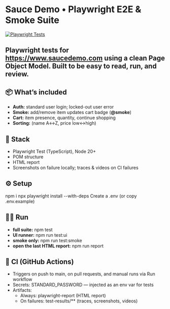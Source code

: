 # Sauce Demo • Playwright E2E & Smoke Suite

[![Playwright Tests](https://github.com/MagdalenaHernandez/SauceDemo-Playwright-E2E/actions/workflows/playwright.yml/badge.svg)](https://github.com/MagdalenaHernandez/SauceDemo-Playwright-E2E/actions/workflows/playwright.yml)

Playwright tests for https://www.saucedemo.com using a clean Page Object Model. Built to be easy to read, run, and review.
---
## 📦 What’s included
- **Auth:** standard user login; locked-out user error
- **Smoke:** add/remove item updates cart badge (**@smoke**)
- **Cart:** item presence, quantity, continue shopping
- **Sorting:**  (name A↔Z, price low↔high)

## 🔧 Stack
- Playwright Test (TypeScript), Node 20+
- POM structure
- HTML report
- Screenshots on failure locally; traces & videos on CI failures

## ⚙️ Setup
npm i
npx playwright install --with-deps
Create a .env (or copy .env.example)

## 🏃‍➡️ Run
- **full suite:** npm test
- **UI runner:** npm run test:ui
- **smoke only:** npm run test:smoke
- **open the last HTML report:** npm run report

## 🤖 CI (GitHub Actions)
- Triggers on push to main, on pull requests, and manual runs via Run workflow
- Secrets: STANDARD_PASSWORD — injected as an env var for tests
- Artifacts:
    - Always: playwright-report (HTML report)
    - On failures: test-results/** (traces, screenshots, videos)

